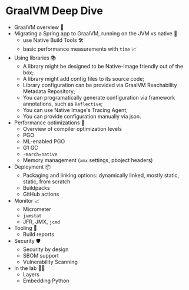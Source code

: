 # GraalVM Deep Dive

* GraalVM overview 🐰
* Migrating a Spring app to GraalVM, running on the JVM vs native 🤖
  * use Native Build Tools 🛠️
  * basic performance measurements with `time` 📈
* Using libraries 📚
  * A library might be designed to be Native-Image friendly out of the box;
  * A library might add config files to its source code;
  * Library configuration can be provided via GraalVM Reachability Metadata Repository;
  * You can programatically generate configuration via framework annotations, such as `Reflective`;
  * You can use Native Image's Tracing Agent;
  * You can provide configuration manually via json.
 * Performance optimizations 🚀
    * Overview of compiler optimization levels
    * PGO
    * ML-enabled PGO
    * G1 GC
    * `-march=native`
    * Memory management (`xmx` settings, pboject headers)
 * Deployment 📦
    * Packaging and linking options: dynamically linked, mostly static, static, from scratch
    * Buildpacks
    * GitHub actions  
 * Monitor 📈
    * Micrometer
    * `jvmstat`
    * JFR, JMX, `jcmd`
* Tooling 🔮
    * Build reports 
* Security 🛡️
    * Security by design
    * SBOM support
    * Vulnerability Scanning
* In the lab 👩‍🔬
    * Layers
    * Embedding Python

